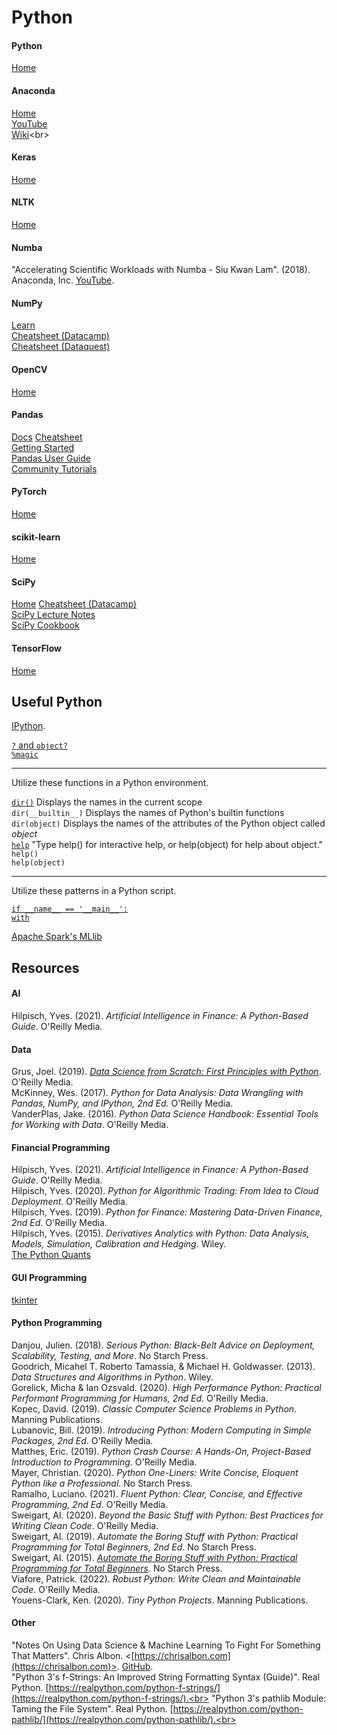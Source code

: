 # Python

#### Python
[Home](https://www.python.org)<br>
####  Anaconda
[Home](https://www.anaconda.com/open-source)<br>
[YouTube](https://www.youtube.com/c/ContinuumIo/)<br>
[Wiki](https://en.wikipedia.org/wiki/Anaconda_(Python_distribution))<br>

#### Keras
[Home](https://keras.io)<br>
#### NLTK
[Home](http://www.nltk.org)<br>
#### Numba
"Accelerating Scientific Workloads with Numba - Siu Kwan Lam". (2018). Anaconda, Inc. [YouTube](https://www.youtube.com/watch?v=6oXedk2tGfk).<br>
#### NumPy
[Learn](https://numpy.org/learn/)<br>
[Cheatsheet (Datacamp)](https://www.datacamp.com/community/blog/python-numpy-cheat-sheet)<br>
[Cheatsheet (Dataquest)](https://www.dataquest.io/blog/numpy-cheat-sheet/)<br>
#### OpenCV
[Home](https://opencv.org)<br>
#### Pandas
[Docs](https://pandas.pydata.org/docs/user_guide/index.html)
[Cheatsheet](https://pandas.pydata.org/Pandas_Cheat_Sheet.pdf)<br>
[Getting Started](https://pandas.pydata.org/docs/getting_started/index.html)<br>
[Pandas User Guide](https://pandas.pydata.org/docs/user_guide/index.html)<br>
[Community Tutorials](https://pandas.pydata.org/docs/getting_started/tutorials.html#communitytutorials)<br>
#### PyTorch
[Home](https://pytorch.org)<br>
#### scikit-learn
[Home](https://scikit-learn.org/stable/index.html)<br>
#### SciPy
[Home](https://www.scipy.org)
[Cheatsheet (Datacamp)](https://www.datacamp.com/community/blog/python-scipy-cheat-sheet)<br>
[SciPy Lecture Notes](https://scipy-lectures.org)<br>
[SciPy Cookbook](https://scipy-cookbook.readthedocs.io/index.html)<br>
#### TensorFlow
[Home](https://www.tensorflow.org)<br>



## Useful Python

[IPython](https://ipython.readthedocs.io/en/stable/interactive/tutorial.html#).<br>

[`?` and `object?`](https://ipython.readthedocs.io/en/stable/interactive/tutorial.html#the-four-most-helpful-commands)<br>
[`%magic`](https://ipython.readthedocs.io/en/stable/interactive/tutorial.html#magic-functions)<br>

---

Utilize these functions in a Python environment.<br>

[`dir()`](https://docs.python.org/3/library/functions.html#dir) Displays the names in the current scope<br>
`dir(__builtin__)` Displays the names of Python's builtin functions <br>
`dir(object)` Displays the names of the attributes of the Python object called _object_<br>
[`help`](https://docs.python.org/3/library/functions.html#help) "Type help() for interactive help, or help(object) for help about object."<br>
`help()`<br>
`help(object)`<br>

---

Utilize these patterns in a Python script.<br>

[`if __name__ == '__main__':`](https://stackoverflow.com/questions/419163/what-does-if-name-main-do)<br>
[`with`](https://stackoverflow.com/questions/3012488/what-is-the-python-with-statement-designed-for)<br>

[Apache Spark's MLlib](https://spark.apache.org/docs/3.0.0/ml-guide.html)<br>



## Resources

#### AI
Hilpisch, Yves. (2021). _Artificial Intelligence in Finance: A Python-Based Guide_. O'Reilly Media.<br>

#### Data
Grus, Joel. (2019). [_Data Science from Scratch: First Principles with Python_](https://github.com/joelgrus/data-science-from-scratch). O'Reilly Media.<br>
McKinney, Wes. (2017). _Python for Data Analysis: Data Wrangling with Pandas, NumPy, and IPython, 2nd Ed_. O'Reilly Media.<br>
VanderPlas, Jake. (2016). _Python Data Science Handbook: Essential Tools for Working with Data_. O'Reilly Media.<br>

#### Financial Programming
Hilpisch, Yves. (2021). _Artificial Intelligence in Finance: A Python-Based Guide_. O'Reilly Media.<br>
Hilpisch, Yves. (2020). _Python for Algorithmic Trading: From Idea to Cloud Deployment_. O'Reilly Media.<br>
Hilpisch, Yves. (2019). _Python for Finance: Mastering Data-Driven Finance, 2nd Ed_. O'Reilly Media.<br>
Hilpisch, Yves. (2015). _Derivatives Analytics with Python: Data Analysis, Models, Simulation, Calibration and Hedging_. Wiley.<br>
[The Python Quants](https://home.tpq.io/hilpisch/)<br>

#### GUI Programming
[tkinter](https://docs.python.org/3/library/tkinter.html)<br>

#### Python Programming
Danjou, Julien. (2018). _Serious Python: Black-Belt Advice on Deployment, Scalability, Testing, and More_. No Starch Press.<br>
Goodrich, Micahel T. Roberto Tamassia, & Michael H. Goldwasser. (2013). _Data Structures and Algorithms in Python_. Wiley.<br>
Gorelick, Micha & Ian Ozsvald. (2020). _High Performance Python: Practical Performant Programming for Humans, 2nd Ed_. O'Reilly Media.<br>
Kopec, David. (2019). _Classic Computer Science Problems in Python_. Manning Publications.<br>
Lubanovic, Bill. (2019). _Introducing Python: Modern Computing in Simple Packages, 2nd Ed_. O'Reilly Media.<br>
Matthes, Eric. (2019). _Python Crash Course: A Hands-On, Project-Based Introduction to Programming_. O'Reilly Media.<br>
Mayer, Christian. (2020). _Python One-Liners: Write Concise, Eloquent Python like a Professional_. No Starch Press.<br>
Ramalho, Luciano. (2021). _Fluent Python: Clear, Concise, and Effective Programming, 2nd Ed_. O'Reilly Media.<br>
Sweigart, Al. (2020). _Beyond the Basic Stuff with Python: Best Practices for Writing Clean Code_. O'Reilly Media.<br>
Sweigart, Al. (2019). _Automate the Boring Stuff with Python: Practical Programming for Total Beginners, 2nd Ed_. No Starch Press.<br>
Sweigart, Al. (2015). [_Automate the Boring Stuff with Python: Practical Programming for Total Beginners_](https://automatetheboringstuff.com). No Starch Press.<br>
Viafore, Patrick. (2022). _Robust Python: Write Clean and Maintainable Code_. O'Reilly Media.<br>
Youens-Clark, Ken. (2020). _Tiny Python Projects_. Manning Publications.<br>

#### Other
"Notes On Using Data Science & Machine Learning To Fight For Something That Matters". Chris Albon. <[https://chrisalbon.com](https://chrisalbon.com)>. [GitHub](https://github.com/chrisalbon/notes).<br>
"Python 3's f-Strings: An Improved String Formatting Syntax (Guide)". Real Python. [https://realpython.com/python-f-strings/](https://realpython.com/python-f-strings/).<br>
"Python 3's pathlib Module: Taming the File System". Real Python. [https://realpython.com/python-pathlib/](https://realpython.com/python-pathlib/).<br>
